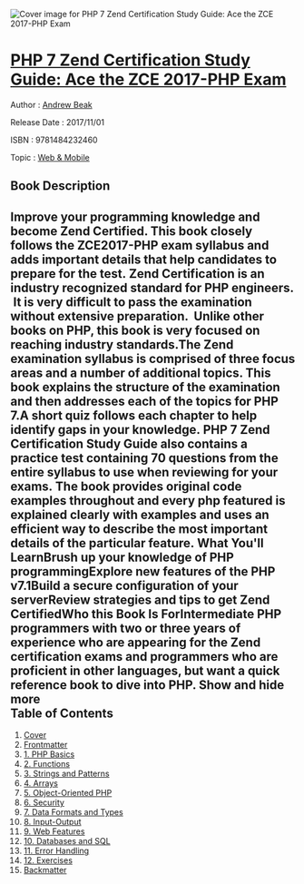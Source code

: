 ![Cover image for PHP 7 Zend Certification Study Guide: Ace the ZCE 2017-PHP Exam](https://imgdetail.ebookreading.net/cover/cover/20200215/EB9781484232460.jpg)

[PHP 7 Zend Certification Study Guide: Ace the ZCE 2017-PHP Exam](https://ebookreading.net/view/book/PHP+7+Zend+Certification+Study+Guide%3A+Ace+the+ZCE+2017-PHP+Exam-EB9781484232460_1.html "PHP 7 Zend Certification Study Guide: Ace the ZCE 2017-PHP Exam")
====================================================================================================================

Author : [Andrew Beak](https://ebookreading.net/search/author/Andrew+Beak)

Release Date : 2017/11/01

ISBN : 9781484232460

Topic : [Web & Mobile](https://ebookreading.net/search/category/web-mobile)

Book Description
-----------------

 Improve your programming knowledge and become Zend Certified. This book closely follows the ZCE2017-PHP exam syllabus and adds important details that help candidates to prepare for the test. Zend Certification is an industry recognized standard for PHP engineers.  It is very difficult to pass the examination without extensive preparation.  Unlike other books on PHP, this book is very focused on reaching industry standards.The Zend examination syllabus is comprised of three focus areas and a number of additional topics. This book explains the structure of the examination and then addresses each of the topics for PHP 7.A short quiz follows each chapter to help identify gaps in your knowledge. PHP 7 Zend Certification Study Guide also contains a practice test containing 70 questions from the entire syllabus to use when reviewing for your exams. The book provides original code examples throughout and every php featured is explained clearly with examples and uses an efficient way to describe the most important details of the particular feature. What You'll LearnBrush up your knowledge of PHP programmingExplore new features of the PHP v7.1Build a secure configuration of your serverReview strategies and tips to get Zend CertifiedWho this Book Is ForIntermediate PHP programmers with two or three years of experience who are appearing for the Zend certification exams and programmers who are proficient in other languages, but want a quick reference book to dive into PHP.        Show and hide more                
Table of Contents
-----------------

1. [Cover](https://ebookreading.net/view/book/PHP+7+Zend+Certification+Study+Guide%3A+Ace+the+ZCE+2017-PHP+Exam-EB9781484232460_1.html)
1. [Frontmatter](https://ebookreading.net/view/book/PHP+7+Zend+Certification+Study+Guide%3A+Ace+the+ZCE+2017-PHP+Exam-EB9781484232460_2.html)
1. [1. PHP Basics](https://ebookreading.net/view/book/PHP+7+Zend+Certification+Study+Guide%3A+Ace+the+ZCE+2017-PHP+Exam-EB9781484232460_3.html)
1. [2. Functions](https://ebookreading.net/view/book/PHP+7+Zend+Certification+Study+Guide%3A+Ace+the+ZCE+2017-PHP+Exam-EB9781484232460_4.html)
1. [3. Strings and Patterns](https://ebookreading.net/view/book/PHP+7+Zend+Certification+Study+Guide%3A+Ace+the+ZCE+2017-PHP+Exam-EB9781484232460_5.html)
1. [4. Arrays](https://ebookreading.net/view/book/PHP+7+Zend+Certification+Study+Guide%3A+Ace+the+ZCE+2017-PHP+Exam-EB9781484232460_6.html)
1. [5. Object-Oriented PHP](https://ebookreading.net/view/book/PHP+7+Zend+Certification+Study+Guide%3A+Ace+the+ZCE+2017-PHP+Exam-EB9781484232460_7.html)
1. [6. Security](https://ebookreading.net/view/book/PHP+7+Zend+Certification+Study+Guide%3A+Ace+the+ZCE+2017-PHP+Exam-EB9781484232460_8.html)
1. [7. Data Formats and Types](https://ebookreading.net/view/book/PHP+7+Zend+Certification+Study+Guide%3A+Ace+the+ZCE+2017-PHP+Exam-EB9781484232460_9.html)
1. [8. Input-Output](https://ebookreading.net/view/book/PHP+7+Zend+Certification+Study+Guide%3A+Ace+the+ZCE+2017-PHP+Exam-EB9781484232460_10.html)
1. [9. Web Features](https://ebookreading.net/view/book/PHP+7+Zend+Certification+Study+Guide%3A+Ace+the+ZCE+2017-PHP+Exam-EB9781484232460_11.html)
1. [10. Databases and SQL](https://ebookreading.net/view/book/PHP+7+Zend+Certification+Study+Guide%3A+Ace+the+ZCE+2017-PHP+Exam-EB9781484232460_12.html)
1. [11. Error Handling](https://ebookreading.net/view/book/PHP+7+Zend+Certification+Study+Guide%3A+Ace+the+ZCE+2017-PHP+Exam-EB9781484232460_13.html)
1. [12. Exercises](https://ebookreading.net/view/book/PHP+7+Zend+Certification+Study+Guide%3A+Ace+the+ZCE+2017-PHP+Exam-EB9781484232460_14.html)
1. [Backmatter](https://ebookreading.net/view/book/PHP+7+Zend+Certification+Study+Guide%3A+Ace+the+ZCE+2017-PHP+Exam-EB9781484232460_15.html)

